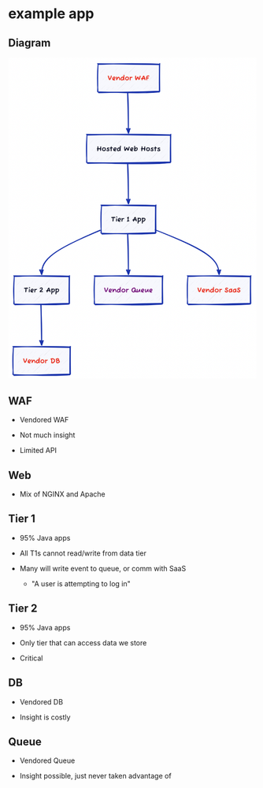 # example app

## Diagram

![diagram](diagram.png "diagram")

## WAF

- Vendored WAF

- Not much insight

- Limited API

## Web

- Mix of NGINX and Apache

## Tier 1

- 95% Java apps

- All T1s cannot read/write from data tier

- Many will write event to queue, or comm with SaaS
  - "A user is attempting to log in"

## Tier 2

- 95% Java apps

- Only tier that can access data we store

- Critical

## DB

- Vendored DB

- Insight is costly

## Queue

- Vendored Queue

- Insight possible, just never taken advantage of
